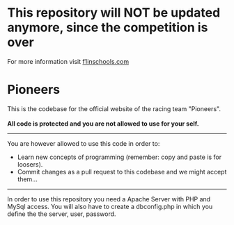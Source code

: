 # This repository will **NOT** be updated anymore, since the competition is over
For more information visit [f1inschools.com](http://www.f1inschools.com)
# Pioneers
This is the codebase for the official website of the racing team "Pioneers".
<br><br>
**All code is protected and you are not allowed to use for your self.**
***
You are however allowed to use this code in order to:
- Learn new concepts of programming (remember: copy and paste is for loosers).
- Commit changes as a pull request to this codebase and we might accept them...
***
In order to use this repository you need a Apache Server with PHP and MySql access. You will also have to create a dbconfig.php in which you define the the server, user, password.
